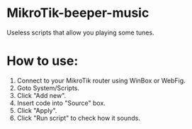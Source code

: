 # MikroTik-beeper-music
Useless scripts that allow you playing some tunes.

# How to use:
1) Connect to your MikroTik router using WinBox or WebFig.
2) Goto System/Scripts.
3) Click "Add new".
4) Insert code into "Source" box.
5) Click "Apply".
6) Click "Run script" to check how it sounds.
